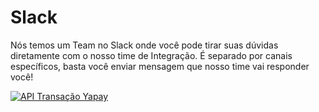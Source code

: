# Slack

Nós temos um Team no Slack onde você pode tirar suas dúvidas diretamente com o nosso time de Integração. É separado por canais específicos, basta você enviar mensagem que nosso time vai responder você! 

<a href="https://join.slack.com/t/yapayintegracao/shared_invite/enQtNzIxNDM1NzM5MDQ2LWQ2M2UwMzFhMWNiYWEwYjRlZWU0MTA4ZmQxZDY3NGUzMTZiZTY3NDFmNmRiMTQ5NDBlZTg3YzViNDllNDRiOTk" target="_blank" style="text-align: center;">![API Transação Yapay](/images/slack-integracao-yapay.png "Acesse o Team Slack Integração Yapay")</a>
